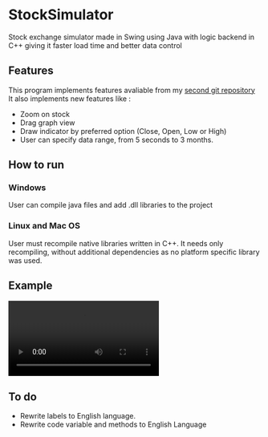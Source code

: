 # StockSimulator
Stock exchange simulator made in Swing using Java with logic backend in C++ giving it faster load time and better data control

## Features

This program implements features avaliable from my [second git repository](https://github.com/DusanTodorovic5/StockPriceSimulatorCpp)
It also implements new features like :
 - Zoom on stock
 - Drag graph view
 - Draw indicator by preferred option (Close, Open, Low or High)
 - User can specify data range, from 5 seconds to 3 months.

## How to run

### Windows

User can compile java files and add .dll libraries to the project

### Linux and Mac OS 

User must recompile native libraries written in C++. It needs only recompiling, without additional dependencies as no platform specific library was used.

## Example

![Video Example](https://github.com/DusanTodorovic5/StockSimulator/blob/main/VideoShowCase/example.mp4)

## To do

 - Rewrite labels to English language.
 - Rewrite code variable and methods to English Language
